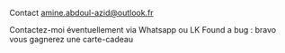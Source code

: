 Contact
amine.abdoul-azid@outlook.fr 

Contactez-moi éventuellement via Whatsapp ou LK
Found a bug : bravo vous gagnerez une carte-cadeau